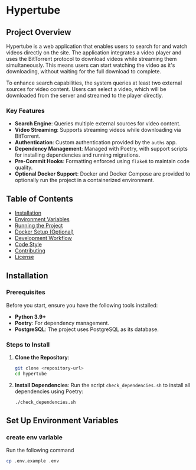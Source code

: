# Hypertube

## Project Overview
Hypertube is a web application that enables users to search for and watch videos directly on the site. The application integrates a video player and uses the BitTorrent protocol to download videos while streaming them simultaneously. This means users can start watching the video as it's downloading, without waiting for the full download to complete.

To enhance search capabilities, the system queries at least two external sources for video content. Users can select a video, which will be downloaded from the server and streamed to the player directly.

### Key Features
- **Search Engine**: Queries multiple external sources for video content.
- **Video Streaming**: Supports streaming videos while downloading via BitTorrent.
- **Authentication**: Custom authentication provided by the `auths` app.
- **Dependency Management**: Managed with Poetry, with support scripts for installing dependencies and running migrations.
- **Pre-Commit Hooks**: Formatting enforced using `flake8` to maintain code quality.
- **Optional Docker Support**: Docker and Docker Compose are provided to optionally run the project in a containerized environment.

## Table of Contents
- [Installation](#installation)
- [Environment Variables](#environment-variables)
- [Running the Project](#running-the-project)
- [Docker Setup (Optional)](#docker-setup-optional)
- [Development Workflow](#development-workflow)
- [Code Style](#code-style)
- [Contributing](#contributing)
- [License](#license)

## Installation

### Prerequisites
Before you start, ensure you have the following tools installed:
- **Python 3.9+**
- **Poetry**: For dependency management.
- **PostgreSQL**: The project uses PostgreSQL as its database.

### Steps to Install

1. **Clone the Repository**:
   ```bash
   git clone <repository-url>
   cd hypertube


2. **Install Dependencies**:
   Run the script `check_dependencies.sh` to install all dependencies using Poetry:

   ```bash
   ./check_dependencies.sh


## Set Up Environment Variables

### create env variable
   Run the following command
   ```bash
   cp .env.example .env
